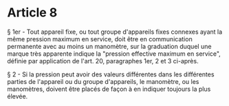 # Article 8

§ 1er - Tout appareil fixe, ou tout groupe d'appareils fixes connexes ayant la même pression maximum en service, doit être en communication permanente avec au moins un manomètre, sur la graduation duquel une marque très apparente indique la "pression effective maximum en service", définie par application de l'art. 20, paragraphes 1er, 2 et 3 ci-après.

§ 2 - Si la pression peut avoir des valeurs différentes dans les différentes parties de l'appareil ou du groupe d'appareils, le manomètre, ou les manomètres, doivent être placés de façon à en indiquer toujours la plus élevée.
